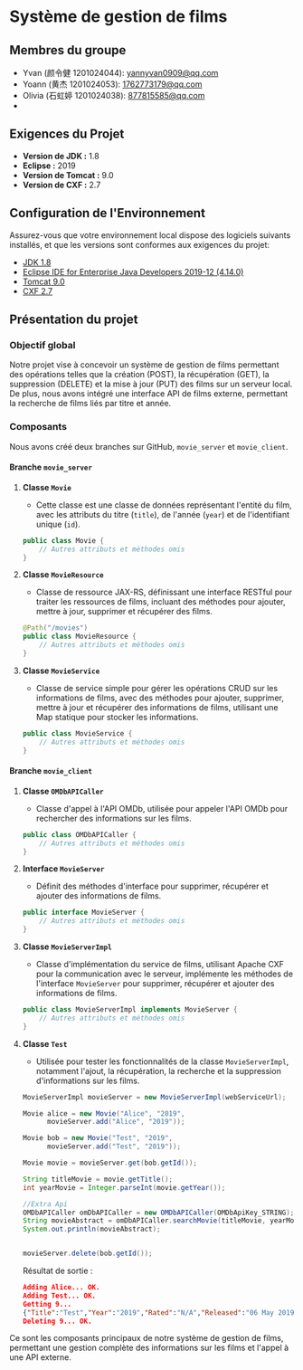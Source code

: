 # Système de gestion de films

## Membres du groupe

- Yvan (颜令健 1201024044): [yannyvan0909@qq.com](mailto:yannyvan0909@qq.com)
- Yoann (黄杰 1201024053): [1762773179@qq.com](mailto:1762773179@qq.com)
- Olivia (石虹婷 1201024038): [877815585@qq.com](mailto:877815585@qq.com)
- 
## Exigences du Projet

- **Version de JDK :** 1.8
- **Eclipse :** 2019
- **Version de Tomcat :** 9.0
- **Version de CXF :** 2.7

## Configuration de l'Environnement

Assurez-vous que votre environnement local dispose des logiciels suivants installés, et que les versions sont conformes aux exigences du projet:

- [JDK 1.8](https://www.oracle.com/java/technologies/downloads/#java8)
- [Eclipse IDE for Enterprise Java Developers 2019-12 (4.14.0)](https://www.eclipse.org/downloads/packages/release/2019-12/r/eclipse-ide-enterprise-java-developers)
- [Tomcat 9.0](https://archive.apache.org/dist/tomcat/tomcat-9/v9.0.14/bin/apache-tomcat-9.0.14.zip)
- [CXF 2.7](https://archive.apache.org/dist/cxf/2.7.18/apache-cxf-2.7.18.zip)

## Présentation du projet

### Objectif global

Notre projet vise à concevoir un système de gestion de films permettant des opérations telles que la création (POST), la récupération (GET), la suppression (DELETE) et la mise à jour (PUT) des films sur un serveur local. De plus, nous avons intégré une interface API de films externe, permettant la recherche de films liés par titre et année.

### Composants

Nous avons créé deux branches sur GitHub, `movie_server` et `movie_client`.

#### Branche `movie_server`

1. **Classe `Movie`**

   - Cette classe est une classe de données représentant l'entité du film, avec les attributs du titre (`title`), de l'année (`year`) et de l'identifiant unique (`id`).

   ```java
   public class Movie {
       // Autres attributs et méthodes omis
   }
   ```

2. **Classe `MovieResource`**

   - Classe de ressource JAX-RS, définissant une interface RESTful pour traiter les ressources de films, incluant des méthodes pour ajouter, mettre à jour, supprimer et récupérer des films.

   ```java
   @Path("/movies")
   public class MovieResource {
       // Autres attributs et méthodes omis
   }
   ```

3. **Classe `MovieService`**

   - Classe de service simple pour gérer les opérations CRUD sur les informations de films, avec des méthodes pour ajouter, supprimer, mettre à jour et récupérer des informations de films, utilisant une Map statique pour stocker les informations.

   ```java
   public class MovieService {
       // Autres attributs et méthodes omis
   }
   ```

#### Branche `movie_client`

1. **Classe `OMDbAPICaller`**

   - Classe d'appel à l'API OMDb, utilisée pour appeler l'API OMDb pour rechercher des informations sur les films.

   ```java
   public class OMDbAPICaller {
       // Autres attributs et méthodes omis
   }
   ```

2. **Interface `MovieServer`**

   - Définit des méthodes d'interface pour supprimer, récupérer et ajouter des informations de films.

   ```java
   public interface MovieServer {
       // Autres attributs et méthodes omis
   }
   ```

3. **Classe `MovieServerImpl`**

   - Classe d'implémentation du service de films, utilisant Apache CXF pour la communication avec le serveur, implémente les méthodes de l'interface `MovieServer` pour supprimer, récupérer et ajouter des informations de films.

   ```java
   public class MovieServerImpl implements MovieServer {
       // Autres attributs et méthodes omis
   }
   ```

4. **Classe `Test`**

   - Utilisée pour tester les fonctionnalités de la classe `MovieServerImpl`, notamment l'ajout, la récupération, la recherche et la suppression d'informations sur les films.

   ```java
   MovieServerImpl movieServer = new MovieServerImpl(webServiceUrl);

   Movie alice = new Movie("Alice", "2019",
         movieServer.add("Alice", "2019"));

   Movie bob = new Movie("Test", "2019",
         movieServer.add("Test", "2019"));

   Movie movie = movieServer.get(bob.getId());

   String titleMovie = movie.getTitle();
   int yearMovie = Integer.parseInt(movie.getYear());

   //Extra Api
   OMDbAPICaller omDbAPICaller = new OMDbAPICaller(OMDbApiKey_STRING);
   String movieAbstract = omDbAPICaller.searchMovie(titleMovie, yearMovie);
   System.out.println(movieAbstract);


   movieServer.delete(bob.getId());
   ```

   Résultat de sortie :

   ```json
   Adding Alice... OK.
   Adding Test... OK.
   Getting 9...
   {"Title":"Test","Year":"2019","Rated":"N/A","Released":"06 May 2019","Runtime":"90 min","Genre":"Drama","Director":"Umashankar Gummadidala","Writer":"Umashankar Gummadidala","Actors":"Johnny Ray Campbell, Leon Wayne Corley, Vanzell Haire","imdbVotes":"14","imdbID":"tt6988290","Type":"movie","Response":"True"}
   Deleting 9... OK.   


Ce sont les composants principaux de notre système de gestion de films, permettant une gestion complète des informations sur les films et l'appel à une API externe.

